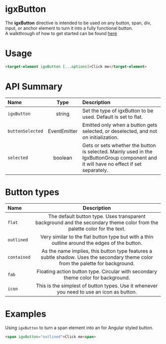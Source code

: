 # igxButton

The **igxButton** directive is intended to be used on any button, span, div, input, or anchor element to turn it into a fully functional button.  
A walkthrough of how to get started can be found [here](https://www.infragistics.com/products/ignite-ui-angular/angular/components/button.html)

# Usage
```html
<target-element igxButton [...options]>Click me</target-element>
```

# API Summary
| Name   |      Type      |  Description |
|:----------|:-------------:|:------|
| `igxButton` |  string | Set the type of igxButton to be used. Default is set to flat. |
| `buttonSelected` | EventEmitter<IButtonEventArgs> | Emitted only when a button gets selected, or deselected, and not on initialization. |
| `selected` | boolean | Gets or sets whether the button is selected. Mainly used in the IgxButtonGroup component and it will have no effect if set separately. |

# Button types
| Name   | Description |
|:----------|:-------------:|
| `flat` | The default button type. Uses transparent background and the secondary theme color from the palette color for the text. |
| `outlined` |  Very similar to the flat button type but with a thin outline around the edges of the button. |
| `contained` | As the name implies, this button type features a subtle shadow. Uses the secondary theme color from the palette for background. |
| `fab` | Floating action button type. Circular with secondary theme color for background. |
| `icon` | This is the simplest of button types. Use it whenever you need to use an icon as button. |

# Examples
Using `igxButton` to turn a span element into an for Angular styled button.
```html
<span igxButton="outlined">Click me<span>
```
